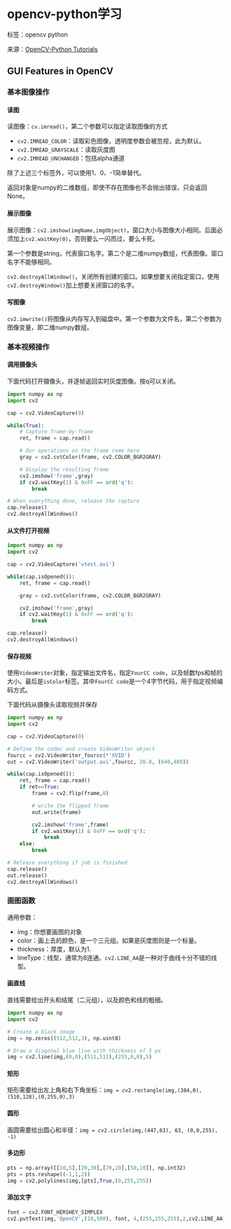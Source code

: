 # opencv-python学习

标签：opencv python

来源：[OpenCV-Python Tutorials](https://opencv-python-tutroals.readthedocs.io/en/latest/py_tutorials/py_tutorials.html)

## GUI Features in OpenCV

### 基本图像操作

#### 读图

读图像：`cv.imread()`，第二个参数可以指定读取图像的方式

* `cv2.IMREAD_COLOR`：读取彩色图像，透明度参数会被忽视，此为默认。
* `cv2.IMREAD_GRAYSCALE`：读取灰度图
* `cv2.IMREAD_UNCHANGED`：包括alpha通道

除了上述三个标签外，可以使用1、0、-1简单替代。

返回对象是numpy的二维数组，即使不存在图像也不会抛出错误，只会返回None。

#### 展示图像

展示图像：`cv2.imshow(imgName,imgObject)`，窗口大小与图像大小相同。后面必须加上`cv2.waitKey(0)`，否则要么一闪而过，要么卡死。

第一个参数是string，代表窗口名字。第二个是二维numpy数组，代表图像。窗口名字不能够相同。

`cv2.destroyAllWindow()`，关闭所有创建的窗口。如果想要关闭指定窗口，使用`cv2.destroyWindow()`加上想要关闭窗口的名字。

#### 写图像

`cv2.imwrite()`将图像从内存写入到磁盘中。第一个参数为文件名，第二个参数为图像变量，即二维numpy数组。

### 基本视频操作

#### 调用摄像头

下面代码打开摄像头，并逐帧返回实时灰度图像。按q可以关闭。

```python
import numpy as np
import cv2

cap = cv2.VideoCapture(0)

while(True):
    # Capture frame-by-frame
    ret, frame = cap.read()

    # Our operations on the frame come here
    gray = cv2.cvtColor(frame, cv2.COLOR_BGR2GRAY)

    # Display the resulting frame
    cv2.imshow('frame',gray)
    if cv2.waitKey(1) & 0xFF == ord('q'):
        break

# When everything done, release the capture
cap.release()
cv2.destroyAllWindows()
```

#### 从文件打开视频

```python
import numpy as np
import cv2

cap = cv2.VideoCapture('vtest.avi')

while(cap.isOpened()):
    ret, frame = cap.read()

    gray = cv2.cvtColor(frame, cv2.COLOR_BGR2GRAY)

    cv2.imshow('frame',gray)
    if cv2.waitKey(1) & 0xFF == ord('q'):
        break

cap.release()
cv2.destroyAllWindows()
```

#### 保存视频

使用`VideoWriter`对象，指定输出文件名，指定`FourCC code`，以及帧数fps和帧的大小。最后是`isColor`标签。其中`FourCC code`是一个4字节代码，用于指定视频编码方式。

下面代码从摄像头读取视频并保存

```python
import numpy as np
import cv2

cap = cv2.VideoCapture(0)

# Define the codec and create VideoWriter object
fourcc = cv2.VideoWriter_fourcc(*'XVID')
out = cv2.VideoWriter('output.avi',fourcc, 20.0, (640,480))

while(cap.isOpened()):
    ret, frame = cap.read()
    if ret==True:
        frame = cv2.flip(frame,0)

        # write the flipped frame
        out.write(frame)

        cv2.imshow('frame',frame)
        if cv2.waitKey(1) & 0xFF == ord('q'):
            break
    else:
        break

# Release everything if job is finished
cap.release()
out.release()
cv2.destroyAllWindows()
```

### 画图函数

通用参数：
 
* img：你想要画图的对象
* color：画上去的颜色，是一个三元组。如果是灰度图则是一个标量。
* thickness：厚度，默认为1.
* lineType：线型，通常为8连通。`cv2.LINE_AA`是一种对于曲线十分不错的线型。

#### 画直线

直线需要给出开头和结尾（二元组），以及颜色和线的粗细。

```python
import numpy as np
import cv2

# Create a black image
img = np.zeros((512,512,3), np.uint8)

# Draw a diagonal blue line with thickness of 5 px
img = cv2.line(img,(0,0),(511,511),(255,0,0),5)
```

#### 矩形

矩形需要给出左上角和右下角坐标：`img = cv2.rectangle(img,(384,0),(510,128),(0,255,0),3)`

#### 圆形

画圆需要给出圆心和半径：`img = cv2.circle(img,(447,63), 63, (0,0,255), -1)`

#### 多边形

```python
pts = np.array([[10,5],[20,30],[70,20],[50,10]], np.int32)
pts = pts.reshape((-1,1,2))
img = cv2.polylines(img,[pts],True,(0,255,255))
```

#### 添加文字

```python
font = cv2.FONT_HERSHEY_SIMPLEX
cv2.putText(img,'OpenCV',(10,500), font, 4,(255,255,255),2,cv2.LINE_AA)
```